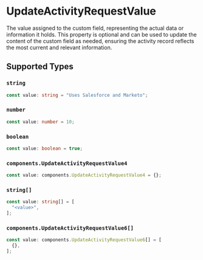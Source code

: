 # UpdateActivityRequestValue

The value assigned to the custom field, representing the actual data or information it holds. This property is optional and can be used to update the content of the custom field as needed, ensuring the activity record reflects the most current and relevant information.


## Supported Types

### `string`

```typescript
const value: string = "Uses Salesforce and Marketo";
```

### `number`

```typescript
const value: number = 10;
```

### `boolean`

```typescript
const value: boolean = true;
```

### `components.UpdateActivityRequestValue4`

```typescript
const value: components.UpdateActivityRequestValue4 = {};
```

### `string[]`

```typescript
const value: string[] = [
  "<value>",
];
```

### `components.UpdateActivityRequestValue6[]`

```typescript
const value: components.UpdateActivityRequestValue6[] = [
  {},
];
```

